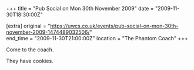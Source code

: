 +++
title = "Pub Social on Mon 30th November 2009"
date = "2009-11-30T18:30:00Z"

[extra]
original = "https://uwcs.co.uk/events/pub-social-on-mon-30th-november-2009-1474489032506/"    
end_time = "2009-11-30T21:00:00Z"
location = "The Phantom Coach"
+++

Come to the coach.

They have cookies.

